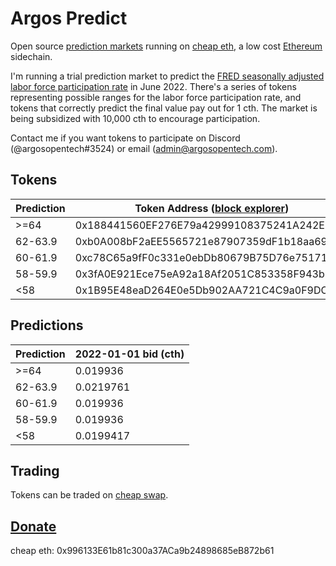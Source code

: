 # Argos Predict
Open source [prediction markets](https://richardhanania.substack.com/p/futarchy-robin-hanson-on-how-prediction) running on [cheap eth](https://cheapeth.org/), a low cost [Ethereum](https://ethereum.org/en/) sidechain.

I'm running a trial prediction market to predict the [FRED seasonally adjusted labor force participation rate](https://fred.stlouisfed.org/series/CIVPART) in June 2022. There's a series of tokens representing possible ranges for the labor force participation rate, and tokens that correctly predict the final value pay out for 1 cth. The market is being subsidized with 10,000 cth to encourage participation.

Contact me if you want tokens to participate on Discord (@argosopentech#3524) or email (admin@argosopentech.com).

## Tokens
| Prediction | Token Address ([block explorer](https://explore.cheapswap.io/)) |
| ---------- | --------------------------------------------------------------- |
| >=64       | 0x188441560EF276E79a42999108375241A242E32f                      |
| 62-63.9    | 0xb0A008bF2aEE5565721e87907359dF1b18aa6973                      |
| 60-61.9    | 0xc78C65a9fF0c331e0ebDb80679B75D76e7517114                      |
| 58-59.9    | 0x3fA0E921Ece75eA92a18Af2051C853358F943bB2                      |
| <58        | 0x1B95E48eaD264E0e5Db902AA721C4C9a0F9DC8C0                      |

## Predictions
| Prediction | 2022-01-01 bid (cth) |
| ---------- | --------------------------------------------------------------- |
| >=64       | 0.019936                      |
| 62-63.9    | 0.0219761                      |
| 60-61.9    | 0.019936                      |
| 58-59.9    | 0.019936                      |
| <58        | 0.0199417                      |

## Trading
Tokens can be traded on [cheap swap](https://cheapswap.io/).

## [Donate](0x996133E61b81c300a37ACa9b24898685eB872b61)
cheap eth: 0x996133E61b81c300a37ACa9b24898685eB872b61

